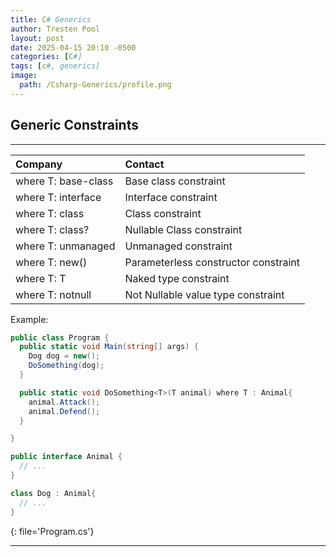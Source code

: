 ```yaml
---
title: C# Generics
author: Tresten Pool
layout: post
date: 2025-04-15 20:10 -0500
categories: [C#]
tags: [c#, generics]
image:
  path: /Csharp-Generics/profile.png
---
```


## Generic Constraints
---

| Company             | Contact                              |
| :------------------ | :----------------------------------- |
| where T: base-class | Base class constraint                |
| where T: interface  | Interface constraint                 |
| where T: class      | Class constraint                     |
| where T: class?     | Nullable Class constraint            |
| where T: unmanaged  | Unmanaged constraint                 |
| where T: new()      | Parameterless constructor constraint |
| where T: T          | Naked type constraint                |
| where T: notnull    | Not Nullable value type constraint   |

Example:

```cs
public class Program {
  public static void Main(string[] args) {
    Dog dog = new();
    DoSomething(dog);
  }

  public static void DoSomething<T>(T animal) where T : Animal{
    animal.Attack();
    animal.Defend();
  }

}

public interface Animal {
  // ...
}

class Dog : Animal{
  // ...
}
```
{: file='Program.cs'}


---
<br><br>

